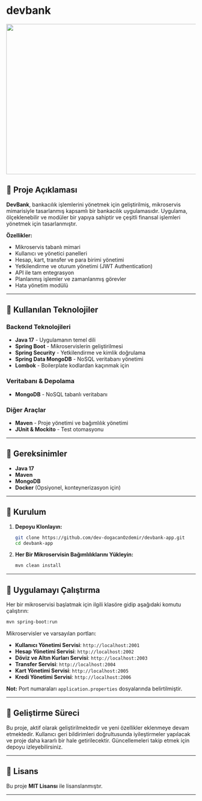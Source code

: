 # devbank

<p align="center">
  <img width="800" height="400" src="src/assets/devbankLogoTitleWhite.png">
</p>

## 📌 **Proje Açıklaması**

**DevBank**, bankacılık işlemlerini yönetmek için geliştirilmiş, mikroservis mimarisiyle tasarlanmış kapsamlı bir bankacılık uygulamasıdır. Uygulama, ölçeklenebilir ve modüler bir yapıya sahiptir ve çeşitli finansal işlemleri yönetmek için tasarlanmıştır.

**Özellikler:**
- Mikroservis tabanlı mimari
- Kullanıcı ve yönetici panelleri
- Hesap, kart, transfer ve para birimi yönetimi
- Yetkilendirme ve oturum yönetimi (JWT Authentication)
- API ile tam entegrasyon
- Planlanmış işlemler ve zamanlanmış görevler
- Hata yönetim modülü

---

## 📌 **Kullanılan Teknolojiler**

### **Backend Teknolojileri**
- **Java 17** - Uygulamanın temel dili
- **Spring Boot** - Mikroservislerin geliştirilmesi
- **Spring Security** - Yetkilendirme ve kimlik doğrulama
- **Spring Data MongoDB** - NoSQL veritabanı yönetimi
- **Lombok** - Boilerplate kodlardan kaçınmak için

### **Veritabanı & Depolama**
- **MongoDB** - NoSQL tabanlı veritabanı

### **Diğer Araçlar**
- **Maven** - Proje yönetimi ve bağımlılık yönetimi
- **JUnit & Mockito** - Test otomasyonu

---

## 📌 **Gereksinimler**

- **Java 17**
- **Maven**
- **MongoDB**
- **Docker** (Opsiyonel, konteynerizasyon için)

---

## 📌 **Kurulum**

1. **Depoyu Klonlayın:**
   ```bash
   git clone https://github.com/dev-dogacanOzdemir/devbank-app.git
   cd devbank-app
   ```

2. **Her Bir Mikroservisin Bağımlılıklarını Yükleyin:**
   ```bash
   mvn clean install
   ```
---

## 📌 **Uygulamayı Çalıştırma**

Her bir mikroservisi başlatmak için ilgili klasöre gidip aşağıdaki komutu çalıştırın:
```bash
mvn spring-boot:run
```

Mikroservisler ve varsayılan portları:

- **Kullanıcı Yönetimi Servisi**: `http://localhost:2001`
- **Hesap Yönetimi Servisi**: `http://localhost:2002`
- **Döviz ve Altın Kurları Servisi**: `http://localhost:2003`
- **Transfer Servisi**: `http://localhost:2004`
- **Kart Yönetimi Servisi**: `http://localhost:2005`
- **Kredi Yönetimi Servisi**: `http://localhost:2006`


**Not:** Port numaraları `application.properties` dosyalarında belirtilmiştir.

---

## 📌 **Geliştirme Süreci**

Bu proje, aktif olarak geliştirilmektedir ve yeni özellikler eklenmeye devam etmektedir. Kullanıcı geri bildirimleri doğrultusunda iyileştirmeler yapılacak ve proje daha kararlı bir hale getirilecektir. Güncellemeleri takip etmek için depoyu izleyebilirsiniz.

---

## 📌 **Lisans**

Bu proje **MIT Lisansı** ile lisanslanmıştır.

---


